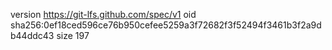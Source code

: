 version https://git-lfs.github.com/spec/v1
oid sha256:0ef18ced596ce76b950cefee5259a3f72682f3f52494f3461b3f2a9db44ddc43
size 197
